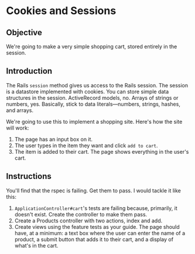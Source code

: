 # Cookies and Sessions

## Objective

We're going to make a very simple shopping cart, stored entirely in the session.

## Introduction

The Rails `session` method gives us access to the Rails session. The session is a datastore implemented with cookies. You can store simple data structures in the session. ActiveRecord models, no. Arrays of strings or numbers, yes. Basically, stick to data literals—numbers, strings, hashes, and arrays.

We're going to use this to implement a shopping site. Here's how the site will work:

  1. The page has an input box on it.
  2. The user types in the item they want and click `add to cart`.
  3. The item is added to their cart. The page shows everything in the user's cart.

## Instructions

You'll find that the rspec is failing. Get them to pass. I would tackle it like this:

1. `ApplicationController#cart`'s tests are failing because, primarily, it doesn't exist. Create the controller to make them pass.
2. Create a Products controller with two actions, index and add.
3. Create views using the feature tests as your guide. The page should have, at a minimum: a text box where the user can enter the name of a product, a submit button that adds it to their cart, and a display of what's in the cart.
